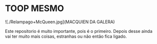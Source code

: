 # TOOP MESMO

![./Relampago+McQueen.jpg](MACQUIEN DA GALERA)

Este repositorio é muito importante, pois é o primeiro.
Depois desse ainda vai ter muito mais coisas, estranhas ou não
então fica ligado.

